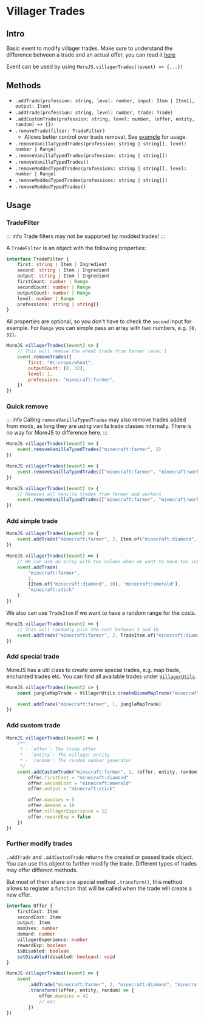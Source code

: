 # Villager Trades

## Intro

Basic event to modify villager trades. Make sure to understand the difference between a trade and an actual offer, you can read it [here](/understanding-trades)

Event can be used by using `MoreJS.villagerTrades((event) => {...})`

## Methods

-   `.addTrade(profession: string, level: number, input: Item | Item[], output: Item)`
-   `.addTrade(profession: string, level: number, trade: Trade)`
-   `.addCustomTrade(profession: string, level: number, (offer, entity, random) => {})`
-   `.removeTrade(filter: TradeFilter)`
    -   Allows better control over trade removal. See [example](#tradefilter) for usage.
-   `.removeVanillaTypedTrades(profession: string | string[], level: number | Range)`
-   `.removeVanillaTypedTrades(profession: string | string[])`
-   `.removeVanillaTypedTrades()`
-   `.removeModdedTypedTrades(professions: string | string[], level: number | Range)`
-   `.removeModdedTypedTrades(professions: string | string[])`
-   `.removeModdedTypedTrades()`

## Usage

### TradeFilter

::: info
Trade filters may not be supported by modded trades!
:::

A `TradeFilter` is an object with the following properties:

```ts
interface TradeFilter {
    first: string | Item | Ingredient
    second: string | Item | Ingredient
    output: string | Item | Ingredient
    firstCount: number | Range
    secondCount: number | Range
    outputCount: number | Range
    level: number | Range
    professions: string | string[]
}
```

All properties are optional, so you don't have to check the `second` input for example. For `Range` you can simple pass an array with two numbers, e.g. `[0, 32]`.

```js
MoreJS.villagerTrades((event) => {
    // This will remove the wheat trade from farmer level 1
    event.removeTrades({
        first: "#c:crops/wheat",
        outputCount: [0, 32],
        level: 1,
        professions: "minecraft:farmer",
    })
})
```

### Quick remove

::: info
Calling `removeVanillaTypedTrades` may also remove trades added from mods, as long they are using vanilla trade classes internally. There is no way for MoreJS to difference here.
:::

```js
MoreJS.villagerTrades((event) => {
    event.removeVanillaTypedTrades("minecraft:farmer", 2)
})
```

```js
MoreJS.villagerTrades((event) => {
    event.removeVanillaTypedTrades(["minecraft:farmer", "minecraft:worker"], 1)
})
```

```js
MoreJS.villagerTrades((event) => {
    // Removes all vanilla trades from farmer and workers
    event.removeVanillaTypedTrades(["minecraft:farmer", "minecraft:worker"], [1, 5])
})
```

### Add simple trade

```js
MoreJS.villagerTrades((event) => {
    event.addTrade("minecraft:farmer", 2, Item.of("minecraft:diamond", 10), "minecraft:stick")
})
```

```js
MoreJS.villagerTrades((event) => {
    // We can use an array with two values when we want to have two inputs for the trade
    event.addTrade(
        "minecraft:farmer",
        2,
        [Item.of("minecraft:diamond", 10), "minecraft:emerald"],
        "minecraft:stick"
    )
})
```

We also can use `TradeItem` if we want to have a random range for the costs.

```js
MoreJS.villagerTrades((event) => {
    // This will randomly pick the cost between 3 and 10
    event.addTrade("minecraft:farmer", 2, TradeItem.of("minecraft:diamond", 3, 10), "minecraft:stick")
})
```

### Add special trade

MoreJS has a util class to create some special trades, e.g. map trade, enchanted trades etc.
You can find all available trades under [`VillagerUtils`](/villager-utils).

```js
MoreJS.villagerTrades((event) => {
    const jungleMapTrade = VillagerUtils.createBiomeMapTrade("minecraft:diamond", "minecraft:jungle")

    event.addTrade("minecraft:farmer", 1, jungleMapTrade)
})
```

### Add custom trade

```js
MoreJS.villagerTrades((event) => {
    /**
     * - `offer`: The trade offer
     * - `entity`: The villager entity
     * - `random`: The random number generator
     */
    event.addCustomTrade("minecraft:farmer", 1, (offer, entity, random) => {
        offer.firstCost = "minecraft:diamond"
        offer.secondCost = "minecraft:emerald"
        offer.output = "minecraft:stick"

        offer.maxUses = 5
        offer.demand = 10
        offer.villagerExperience = 12
        offer.rewardExp = false
    })
})
```

### Further modify trades

`.addTrade` and `.addCustomTrade` returns the created or passed trade object. You can use this object to further modify the trade. Different types of trades may offer different methods.

But most of them share one special method `.transform()`, this method allows to register a function that will be called when the trade will create a new offer.

```ts
interface Offer {
    firstCost: Item
    secondCost: Item
    output: Item
    maxUses: number
    demand: number
    villagerExperience: number
    rewardExp: boolean
    isDisabled: boolean
    setDisabled(disabled: boolean): void
}
```

```js
MoreJS.villagerTrades((event) => {
    event
        .addTrade("minecraft:farmer", 2, "minecraft:diamond", "minecraft:stick")
        .transform((offer, entity, random) => {
            offer.maxUses = 42
            // etc
        })
})
```
